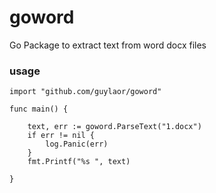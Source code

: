 # goword
Go Package to extract text from word docx files


### usage

```
import "github.com/guylaor/goword"

func main() {

    text, err := goword.ParseText("1.docx")
    if err != nil {
        log.Panic(err)
    }
    fmt.Printf("%s ", text)

}
```




